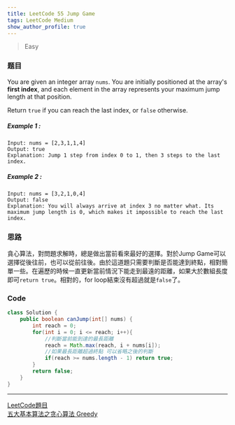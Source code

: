 ```yaml
---
title: LeetCode 55 Jump Game
tags: LeetCode Medium
show_author_profile: true
---
```

> Easy

### 题目
You are given an integer array `nums`. You are initially positioned at the array's **first index**, and each element in the array represents your maximum jump length at that position.

Return `true` if you can reach the last index, or `false` otherwise.
##### Example 1 :
```
Input: nums = [2,3,1,1,4]
Output: true
Explanation: Jump 1 step from index 0 to 1, then 3 steps to the last index.
```

##### Example 2 :
```
Input: nums = [3,2,1,0,4]
Output: false
Explanation: You will always arrive at index 3 no matter what. Its maximum jump length is 0, which makes it impossible to reach the last index.
```

### 思路
貪心算法，對問題求解時，總是做出當前看來最好的選擇。對於Jump Game可以選擇從後往前，也可以從前往後。由於這道題只需要判斷是否能達到終點，相對簡單一些。在遍歷的時候一直更新當前情況下能走到最遠的距離，如果大於數組長度即可`return true`。相對的，for loop結束沒有超過就是`false`了。


### Code
```java
class Solution {
    public boolean canJump(int[] nums) {
        int reach = 0;
        for(int i = 0; i <= reach; i++){
            //判斷當前能到達的最長距離
            reach = Math.max(reach, i + nums[i]);
            //如果最長距離超過終點 可以省略之後的判斷
            if(reach >= nums.length - 1) return true;
        }
        return false;
    }
}
```



*** 
[LeetCode題目](https://leetcode.com/problems/jump-game/)  
[五大基本算法之贪心算法 Greedy](https://houbb.github.io/2020/01/23/data-struct-learn-07-base-greedy)


